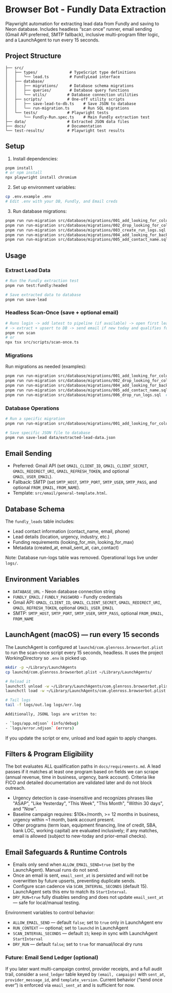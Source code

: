 # Browser Bot - Fundly Data Extraction

Playwright automation for extracting lead data from Fundly and saving to Neon database. Includes headless “scan once” runner, email sending (Gmail API preferred, SMTP fallback), inclusive multi-program filter logic, and a LaunchAgent to run every 15 seconds.

## Project Structure

```
├── src/
│   ├── types/              # TypeScript type definitions
│   │   └── lead.ts         # FundlyLead interface
│   ├── database/
│   │   ├── migrations/     # Database schema migrations
│   │   ├── queries/        # Database query functions
│   │   └── utils/         # Database connection utilities
│   ├── scripts/           # One-off utility scripts
│   │   ├── save-lead-to-db.ts    # Save JSON to database
│   │   └── run-migration.ts      # Run SQL migrations
│   └── tests/             # Playwright tests
│       └── Fundly-Run.spec.ts    # Main Fundly extraction test
├── data/                  # Extracted JSON data files
├── docs/                  # Documentation
└── test-results/          # Playwright test results
```

## Setup

1. Install dependencies:

```bash
pnpm install
# or npm install
npx playwright install chromium
```

2. Set up environment variables:

```bash
cp .env.example .env
# Edit .env with your DB, Fundly, and Email creds
```

3. Run database migrations:

```bash
pnpm run run-migration src/database/migrations/001_add_looking_for_columns.sql
pnpm run run-migration src/database/migrations/002_drop_looking_for_column.sql
pnpm run run-migration src/database/migrations/003_create_run_logs.sql
pnpm run run-migration src/database/migrations/004_add_looking_for_back.sql
pnpm run run-migration src/database/migrations/005_add_contact_name.sql
```

## Usage

### Extract Lead Data

```bash
# Run the Fundly extraction test
pnpm run test:fundly:headed

# Save extracted data to database
pnpm run save-lead
```

### Headless Scan-Once (save + optional email)

```bash
# Runs login -> add latest to pipeline (if available) -> open first lead
# -> extract + upsert to DB -> send email if new today and qualifies for any program
pnpm run scan
# or
npx tsx src/scripts/scan-once.ts
```

### Migrations

Run migrations as needed (examples):

```bash
pnpm run run-migration src/database/migrations/001_add_looking_for_columns.sql
pnpm run run-migration src/database/migrations/002_drop_looking_for_column.sql
pnpm run run-migration src/database/migrations/004_add_looking_for_back.sql
pnpm run run-migration src/database/migrations/005_add_contact_name.sql
pnpm run run-migration src/database/migrations/006_drop_run_logs.sql  # removes DB run logs
```

### Database Operations

```bash
# Run a specific migration
pnpm run run-migration src/database/migrations/001_add_looking_for_columns.sql

# Save specific JSON file to database
pnpm run save-lead data/extracted-lead-data.json
```

## Email Sending

- Preferred: Gmail API (set `GMAIL_CLIENT_ID`, `GMAIL_CLIENT_SECRET`, `GMAIL_REDIRECT_URI`, `GMAIL_REFRESH_TOKEN`, and optional `GMAIL_USER_EMAIL`).
- Fallback: SMTP (set `SMTP_HOST`, `SMTP_PORT`, `SMTP_USER`, `SMTP_PASS`, and optional `FROM_EMAIL`, `FROM_NAME`).
- Template: `src/email/general-template.html`.

## Database Schema

The `fundly_leads` table includes:

- Lead contact information (contact_name, email, phone)
- Lead details (location, urgency, industry, etc.)
- Funding requirements (looking_for_min, looking_for_max)
- Metadata (created_at, email_sent_at, can_contact)

Note: Database run-logs table was removed. Operational logs live under `logs/`.

## Environment Variables

- `DATABASE_URL` - Neon database connection string
- `FUNDLY_EMAIL` / `FUNDLY_PASSWORD` - Fundly credentials
- Gmail API: `GMAIL_CLIENT_ID`, `GMAIL_CLIENT_SECRET`, `GMAIL_REDIRECT_URI`, `GMAIL_REFRESH_TOKEN`, optional `GMAIL_USER_EMAIL`
- SMTP: `SMTP_HOST`, `SMTP_PORT`, `SMTP_USER`, `SMTP_PASS`, optional `FROM_EMAIL`, `FROM_NAME`

## LaunchAgent (macOS) — run every 15 seconds

The LaunchAgent is configured at `launchd/com.glenross.browserbot.plist` to run the scan-once script every 15 seconds, headless. It uses the project WorkingDirectory so `.env` is picked up.

```bash
mkdir -p ~/Library/LaunchAgents
cp launchd/com.glenross.browserbot.plist ~/Library/LaunchAgents/

# Reload it
launchctl unload -w ~/Library/LaunchAgents/com.glenross.browserbot.plist 2>/dev/null || true
launchctl load -w ~/Library/LaunchAgents/com.glenross.browserbot.plist

# Tail logs
tail -f logs/out.log logs/err.log

Additionally, JSONL logs are written to:

- `logs/app.ndjson` (info/debug)
- `logs/error.ndjson` (errors)
```

If you update the script or env, unload and load again to apply changes.

## Filters & Program Eligibility

The bot evaluates ALL qualification paths in `docs/requirements.md`. A lead passes if it matches at least one program based on fields we can scrape (annual revenue, time in business, urgency, bank account). Criteria like FICO and detailed documentation are validated later and do not block outreach.

- Urgency detection is case-insensitive and recognizes phrases like "ASAP", "Like Yesterday", "This Week", "This Month", "Within 30 days", and "Now".
- Baseline campaign requires: $10k+/month, >= 12 months in business, urgency within ~1 month, bank account present.
- Other programs (term loan, equipment financing, line of credit, SBA, bank LOC, working capital) are evaluated inclusively; if any matches, email is allowed (subject to new-today and prior-email checks).

## Email Safeguards & Runtime Controls

- Emails only send when `ALLOW_EMAIL_SEND=true` (set by the LaunchAgent). Manual runs do not send.
- Once an email is sent, `email_sent_at` is persisted and will not be overwritten by future upserts, preventing duplicate sends.
- Configure scan cadence via `SCAN_INTERVAL_SECONDS` (default 15). LaunchAgent sets this env to match its `StartInterval`.
- `DRY_RUN=true` fully disables sending and does not update `email_sent_at` — safe for local/manual testing.

Environment variables to control behavior:

- `ALLOW_EMAIL_SEND` — default `false`; set to `true` only in LaunchAgent env
- `RUN_CONTEXT` — optional; set to `launchd` in LaunchAgent
- `SCAN_INTERVAL_SECONDS` — default `15`; keep in sync with LaunchAgent `StartInterval`
- `DRY_RUN` — default `false`; set to `true` for manual/local dry runs

### Future: Email Send Ledger (optional)

If you later want multi-campaign control, provider receipts, and a full audit trail, consider a `send_ledger` table keyed by `(email, campaign)` with `sent_at`, `provider_message_id`, and `template_version`. Current behavior (“send once ever”) is enforced via `email_sent_at` and is sufficient for now.
